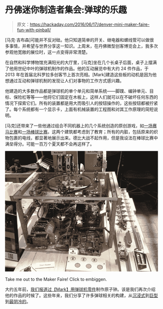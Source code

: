 # 丹佛迷你制造者集会:弹球的乐趣

> 原文：<https://hackaday.com/2016/06/17/denver-mini-maker-faire-fun-with-pinball/>

[马克·吉布森]可能并不反对硅。他只知道简单的开关、继电器和螺线管可以做很多事情，并希望与世界分享这一知识。上周末，在丹佛微型创客博览会上，我多次参观他宽敞的展位时，这一点变得非常清楚。

在自然和科学博物馆充满阳光的大厅里，[马克]坐在几个长桌子后面，桌子上摆满了他用世纪中叶的弹球机制作的作品。他的互动展览中有大约 24 件作品，于 2013 年在首届北科罗拉多创客节上首次亮相。[Mark]建造这些板的动机是因为他想通过互动和弹球机制的发现让人们对事物的工作方式感兴趣。

他建造的大多数作品都是弹球机的单个单元和简单系统——脚蹼、编钟单元、目标、保险杠等等——他将它们固定在木板上，这样人们就可以在不破坏任何东西的情况下探索它们。所有的装置都是用大而吸引人的按钮操作的，这些按钮都被拧紧了。每个系统都有一个显示卡，上面有机械装置的工程图和对其工作原理的简短说明。

[马克]还带来了一些他通过组合不同机器上的几个系统创造的原创游戏，如[一场赛马比赛](http://markgibson.zenfolio.com/fun-with-pinball-games#HorseRace)和[一场棒球比赛](http://markgibson.zenfolio.com/fun-with-pinball-games#Baseball)。这两个建筑都考虑到了教育；所有的内脏，包括原来的织物包裹的电线，都显著地展示出来。德比大战不起作用，但是我设法在棒球比赛中满垒得分。可能一百万个夏天都不会再这样了。

[![fun with pinball baseball game](img/68c442b0796e304977b705ad05d9c6e8.png)](https://hackaday.com/wp-content/uploads/2016/06/fun-with-pinball-baseball-game.jpg)

Take me out to the Maker Faire! Click to embiggen.

大约五年前，[我们报道过【Mark】用弹球机零件](https://hackaday.com/2011/01/14/atomic-pinball-clock/)制作原子钟。该是我们再次介绍他的作品的时候了。这些年来，我们分享了许多弹球相关的构建，从[沉浸式](https://hackaday.com/2016/04/08/the-most-immersive-pinball-machine-project-supernova/)到[巨型](https://hackaday.com/2015/06/05/galactic-dimension-a-supersized-diy-pinball-machine/)到[最阴冷的](https://hackaday.com/2014/12/18/meme-themed-pinball-machine-much-flipping-y-u-no-win/)。